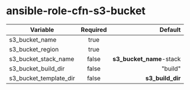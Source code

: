 # ansible-role-cfn-s3-bucket
| Variable        | Required           | Default  |
| ------------- |:-------------:| -----:|
| s3_bucket_name      | true |  |
| s3_bucket_region | true | |
| s3_bucket_stack_name | false | <strong>s3_bucket_name</strong>-stack |
| s3_bucket_build_dir     | false      |   "build"  |
| s3_bucket_template_dir | false     | <strong>s3_build_dir</strong>   |
